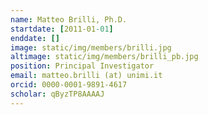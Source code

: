 ```yaml
---
name: Matteo Brilli, Ph.D.
startdate: [2011-01-01]
enddate: []
image: static/img/members/brilli.jpg 
altimage: static/img/members/brilli_pb.jpg
position: Principal Investigator
email: matteo.brilli (at) unimi.it
orcid: 0000-0001-9891-4617
scholar: qByzTP8AAAAJ
---
```

